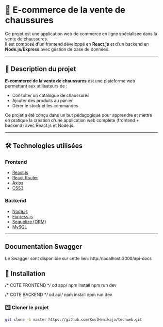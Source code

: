 # 🛒 E-commerce de la vente de chaussures

Ce projet est une application web de commerce en ligne spécialisée dans la vente de chaussures.  
Il est composé d'un frontend développé en **React.js** et d'un backend en **Node.js/Express** avec gestion de base de données.

---


## 📖 Description du projet

**E-commerce de la vente de chaussures** est une plateforme web permettant aux utilisateurs de :

- Consulter un catalogue de chaussures
- Ajouter des produits au panier
- Gérer le stock et les commandes

Ce projet a été conçu dans un but pédagogique pour apprendre et mettre en pratique la création d'une application web complète (frontend + backend) avec React.js et Node.js.

---

## 🛠️ Technologies utilisées

### Frontend
- [React.js](https://react.dev/)
- [React Router](https://reactrouter.com/)
- [Axios](https://axios-http.com/)
- [CSS3](https://developer.mozilla.org/fr/docs/Web/CSS)

### Backend
- [Node.js](https://nodejs.org/)
- [Express.js](https://expressjs.com/)
- [Sequelize (ORM)](https://sequelize.org/)
- [MySQL](https://www.mysql.com/)

---

## Documentation Swagger
 Le Swagger sont disponible sur cette lien: http://localhost:3000/api-docs

## 💾 Installation
/* COTE FRONTEND */
cd app/
npm install
npm run dev

/* COTE BACKEND */
cd api/
npm install
npm run dev


### 1️⃣ Cloner le projet
```bash
git clone -b master https://github.com/KoolHenikaja/techweb.git
